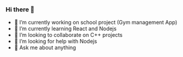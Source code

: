 ### Hi there 👋

- 🔭 I’m currently working on school project (Gym management App)
- 🌱 I’m currently learning React and Nodejs
- 👯 I’m looking to collaborate on C++ projects
- 🤔 I’m looking for help with Nodejs
- 💬 Ask me about anything
